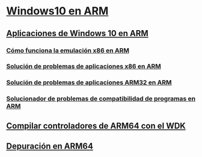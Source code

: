 # [Windows10 en ARM](/windows/arm)
## [Aplicaciones de Windows 10 en ARM](/windows/uwp/porting/apps-on-arm)
### [Cómo funciona la emulación x86 en ARM](/windows/uwp/porting/apps-on-arm-x86-emulation)
### [Solución de problemas de aplicaciones x86 en ARM](/windows/uwp/porting/apps-on-arm-troubleshooting-x86)
### [Solución de problemas de aplicaciones ARM32 en ARM](/windows/uwp/porting/apps-on-arm-troubleshooting-arm32)
### [Solucionador de problemas de compatibilidad de programas en ARM](/windows/uwp/porting/apps-on-arm-program-compat-troubleshooter)
## [Compilar controladores de ARM64 con el WDK](/windows-hardware/drivers/develop/building-arm64-drivers)
## [Depuración en ARM64](/windows-hardware/drivers/debugger/debugging-arm64)